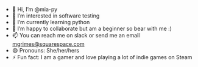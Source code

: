 - 👋 Hi, I’m @mia-py
- 👀 I’m interested in software testing
- 🌱 I’m currently learning python
- 💞️ I’m happy to collaborate but am a beginner so bear with me :)
- 📫 You can reach me on slack or send me an email mgrimes@squarespace.com
- 😄 Pronouns: She/her/hers
- ⚡ Fun fact: I am a gamer and love playing a lot of indie games on Steam

<!---
mia-py/mia-py is a ✨ special ✨ repository because its `README.md` (this file) appears on your GitHub profile.
You can click the Preview link to take a look at your changes.
--->
